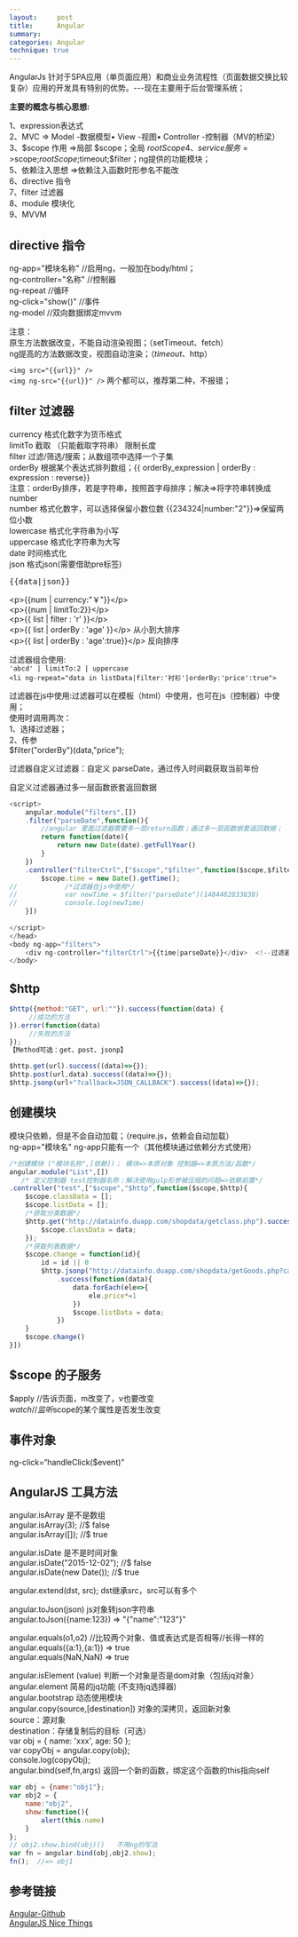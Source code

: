 ```yaml
---
layout:     post
title:      Angular
summary:  
categories: Angular
technique: true
---
```


AngularJs 针对于SPA应用（单页面应用）和商业业务流程性（页面数据交换比较复杂）应用的开发具有特别的优势。---现在主要用于后台管理系统；
 
**主要的概念与核心思想:**     

1、expression表达式     
2、MVC                 => Model -数据模型• View -视图• Controller -控制器（MV的桥梁）     
3、$scope 作用          =>局部 $scope；全局 $rootScope     
4、service 服务         =>$scope;$rootScope;$timeout;$filter；ng提供的功能模块；     
5、依赖注入思想         =>依赖注入函数时形参名不能改     
6、directive 指令     
7、filter 过滤器     
8、module 模块化     
9、MVVM     

## directive 指令
 
ng-app="模块名称"              //启用ng，一般加在body/html；     
ng-controller="名称"           //控制器     
ng-repeat                     //循环     
ng-click="show()"             //事件     
ng-model                      //双向数据绑定mvvm     
 
注意：    
原生方法数据改变，不能自动渲染视图；（setTimeout、fetch）      
ng提高的方法数据改变，视图自动渲染；（$timeout、$http）     

`<img src="{{url}}" /> `       
`<img ng-src="{{url}}" />`   两个都可以，推荐第二种，不报错；     

## filter 过滤器

currency  格式化数字为货币格式         
limitTo   截取 （只能截取字符串） 限制长度        
filter    过滤/筛选/搜索；从数组项中选择一个子集        
orderBy   根据某个表达式排列数组；{{ orderBy_expression | orderBy : expression : reverse}}        
    注意：orderBy排序，若是字符串，按照首字母排序；解决=>将字符串转换成number        
number    格式化数字，可以选择保留小数位数  {{234324|number:"2"}}=>保留两位小数        
lowercase 格式化字符串为小写        
uppercase 格式化字符串为大写                
date      时间格式化        
json      格式json(需要借助pre标签) <pre>\{\{data|json\}\}</pre>  


\<p\>\{\{num \| currency:"￥"\}\}\</p\>        
\<p\>\{\{num \| limitTo:2\}\}\</p>        
\<p\>\{\{ list \| filter : 'r' \}\}\</p\>        
\<p\>\{\{ list \| orderBy : 'age' \}\}\</p\>       从小到大排序        
\<p\>\{\{ list \| orderBy : 'age':true\}\}\</p\>   反向排序   

过滤器组合使用:   
  `'abcd' | limitTo:2 | uppercase`    
  `<li ng-repeat="data in listData|filter:'衬衫'|orderBy:'price':true">`  

过滤器在js中使用:过滤器可以在模板（html）中使用，也可在js（控制器）中使用；   
  使用时调用两次：  
  1、选择过滤器；   
  2、传参     
  $filter("orderBy")(data,"price");   
     
过滤器自定义过滤器：自定义 parseDate，通过传入时间戳获取当前年份

自定义过滤器通过多一层函数嵌套返回数据

```javascript
<script>
    angular.module("filters",[])
    .filter("parseDate",function(){
        //angular 里面过滤器需要多一层return函数；通过多一层函数嵌套返回数据；
        return function(date){
            return new Date(date).getFullYear()
        }
    })
    .controller("filterCtrl",["$scope","$filter",function($scope,$filter){
        $scope.time = new Date().getTime();
//            /*过滤器在js中使用*/
//            var newTime = $filter("parseDate")(1484482833838)
//            console.log(newTime)
    }])
    
</script>
</head>
<body ng-app="filters">
    <div ng-controller="filterCtrl">{{time|parseDate}}</div>  <!--过滤器在模板中使用-->
</body>
```

## $http 

```javascript
$http({method:"GET", url:""}).success(function(data) {
     //成功的方法
}).error(function(data)
     //失败的方法
});
【Method可选：get、post、jsonp】

$http.get(url).success((data)=>{});
$http.post(url,data).success((data)=>{});
$http.jsonp(url+"?callback=JSON_CALLBACK").success((data)=>{});
```

## 创建模块 

模块只依赖，但是不会自动加载；（require.js，依赖会自动加载）  
ng-app="模块名" ng-app只能有一个（其他模块通过依赖分方式使用）   

```javascript
/*创建模块 ("模块名称",[依赖])； 模块=>本质对象 控制器=>本质方法/函数*/
angular.module("List",[])   
   /* 定义控制器 test控制器名称；解决使用gulp形参被压缩的问题=>依赖前置*/
.controller("test",["$scope","$http",function($scope,$http){
    $scope.classData = [];
    $scope.listData = [];
    /*获取分类数据*/
    $http.get("http://datainfo.duapp.com/shopdata/getclass.php").success(function(data){
        $scope.classData = data;
    });
    /*获取列表数据*/
    $scope.change = function(id){
        id = id || 0
        $http.jsonp("http://datainfo.duapp.com/shopdata/getGoods.php?callback=JSON_CALLBACK&classID="+id)
            .success(function(data){
                data.forEach(ele=>{
                    ele.price*=1
                })
                $scope.listData = data;
            })
    }
    $scope.change()
}])
```

## $scope 的子服务

$apply //告诉页面，m改变了，v也要改变   
$watch //监听$scope的某个属性是否发生改变   

## 事件对象
ng-click=“handleClick($event)”

## AngularJS 工具方法

angular.isArray                      是不是数组      
angular.isArray(3);                  //$ false      
angular.isArray([]);                 //$ true      

angular.isDate                       是不是时间对象      
angular.isDate("2015-12-02");        //$ false      
angular.isDate(new Date());          //$ true      

angular.extend(dst, src);            dst继承src，src可以有多个      

angular.toJson(json)                 js对象转json字符串      
     angular.toJson({name:123}) => "{"name":"123"}"      

angular.equals(o1,o2)                //比较两个对象、值或表达式是否相等//长得一样的       
     angular.equals({a:1},{a:1})  => true      
 angular.equals(NaN,NaN)      => true      

angular.isElement (value)            判断一个对象是否是dom对象（包括jq对象）      
angular.element                      简易的jq功能 (不支持jq选择器)      
angular.bootstrap                    动态使用模块      
angular.copy(source,[destination])  对象的深拷贝，返回新对象      
source：源对象      
destination：存储复制后的目标（可选）      
var obj = { name: 'xxx', age: 50 };      
var copyObj = angular.copy(obj);      
console.log(copyObj);      
    angular.bind(self,fn,args)            返回一个新的函数，绑定这个函数的this指向self      


```javascript
var obj = {name:"obj1"};
var obj2 = {
    name:"obj2",
    show:function(){
        alert(this.name)
    }
};
// obj2.show.bind(obj)()   不用ng的写法
var fn = angular.bind(obj,obj2.show);
fn();  //=> obj1
```

## 参考链接

[Angular-Github](https://github.com/angular/)    
[AngularJS Nice Things](http://www.ngnice.com/)